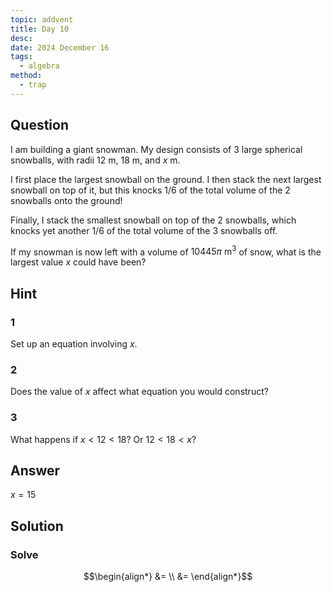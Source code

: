 ```yaml
---
topic: addvent
title: Day 10
desc: 
date: 2024 December 16
tags:
  - algebra
method:
  - trap
---
```



## Question
I am building a giant snowman. My design consists of 3 large spherical snowballs, with radii $12\ \text{m}$, $18\ \text{m}$, and $x\ \text{m}$.

I first place the largest snowball on the ground. I then stack the next largest snowball on top of it, but this knocks $1/6$ of the total volume of the 2 snowballs onto the ground!

Finally, I stack the smallest snowball on top of the 2 snowballs, which knocks yet another $1/6$ of the total volume of the 3 snowballs off.

If my snowman is now left with a volume of $10445\pi\ \text{m}^3$ of snow, what is the largest value $x$ could have been?


## Hint

### 1
Set up an equation involving $x$.

### 2
Does the value of $x$ affect what equation you would construct?

### 3
What happens if $x < 12 < 18$? Or $12 < 18 < x$?


## Answer
$x = 15$


## Solution

### Solve
```math
\begin{align*}
  &= 
  \\ &= 
\end{align*}
```
